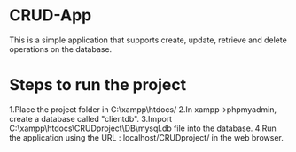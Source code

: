 # CRUD-App

This is a simple application that supports create, update, retrieve and delete operations on the database.

# Steps to run the project
1.Place the project folder in C:\xampp\htdocs/
2.In xampp->phpmyadmin, create a database called "clientdb".
3.Import C:\xampp\htdocs\CRUDproject\DB\mysql.db file into the database.
4.Run the application using the URL : localhost/CRUDproject/ in the web browser.
